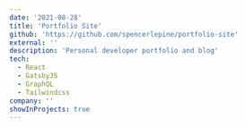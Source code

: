 ```yaml
---
date: '2021-08-28'
title: 'Portfolio Site'
github: 'https://github.com/spencerlepine/portfolio-site'
external: ''
description: 'Personal developer portfolio and blog'
tech:
  - React
  - GatsbyJS
  - GraphQL
  - Tailwindcss
company: ''
showInProjects: true
---
```

